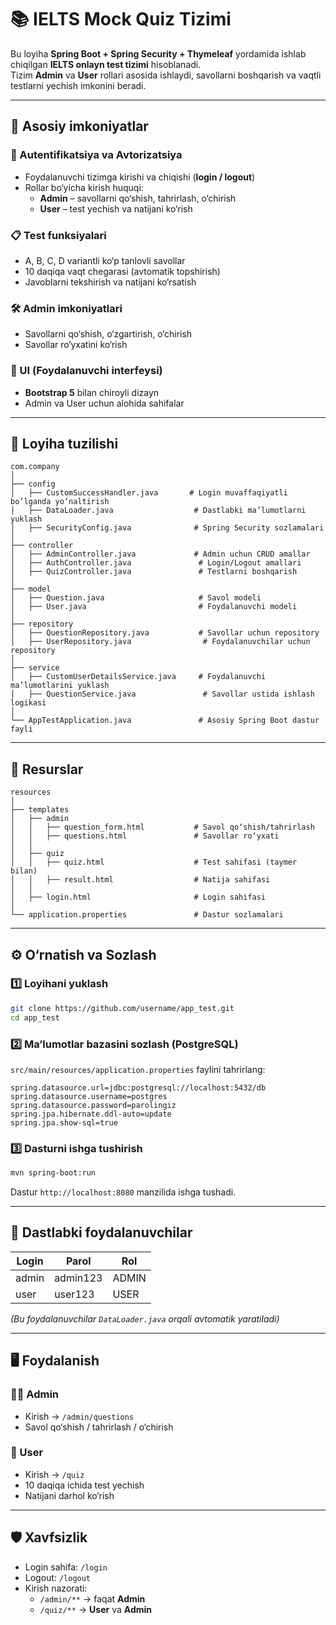 # 📚 IELTS Mock Quiz Tizimi

Bu loyiha **Spring Boot + Spring Security + Thymeleaf** yordamida ishlab chiqilgan **IELTS  onlayn test tizimi** hisoblanadi.  
Tizim **Admin** va **User** rollari asosida ishlaydi, savollarni boshqarish va vaqtli testlarni yechish imkonini beradi.

---

## 🚀 Asosiy imkoniyatlar

### 🔑 Autentifikatsiya va Avtorizatsiya
- Foydalanuvchi tizimga kirishi va chiqishi (**login / logout**)
- Rollar bo‘yicha kirish huquqi:
  - **Admin** – savollarni qo‘shish, tahrirlash, o‘chirish
  - **User** – test yechish va natijani ko‘rish

### 📋 Test funksiyalari
- A, B, C, D variantli ko‘p tanlovli savollar
- 10 daqiqa vaqt chegarasi (avtomatik topshirish)
- Javoblarni tekshirish va natijani ko‘rsatish

### 🛠 Admin imkoniyatlari
- Savollarni qo‘shish, o‘zgartirish, o‘chirish
- Savollar ro‘yxatini ko‘rish

### 🎨 UI (Foydalanuvchi interfeysi)
- **Bootstrap 5** bilan chiroyli dizayn
- Admin va User uchun alohida sahifalar

---

## 📂 Loyiha tuzilishi

```
com.company
│
├── config
│   ├── CustomSuccessHandler.java       # Login muvaffaqiyatli bo‘lganda yo‘naltirish
│   ├── DataLoader.java                  # Dastlabki ma’lumotlarni yuklash
│   ├── SecurityConfig.java              # Spring Security sozlamalari
│
├── controller
│   ├── AdminController.java             # Admin uchun CRUD amallar
│   ├── AuthController.java               # Login/Logout amallari
│   ├── QuizController.java               # Testlarni boshqarish
│
├── model
│   ├── Question.java                     # Savol modeli
│   ├── User.java                         # Foydalanuvchi modeli
│
├── repository
│   ├── QuestionRepository.java           # Savollar uchun repository
│   ├── UserRepository.java                # Foydalanuvchilar uchun repository
│
├── service
│   ├── CustomUserDetailsService.java     # Foydalanuvchi ma’lumotlarini yuklash
│   ├── QuestionService.java               # Savollar ustida ishlash logikasi
│
└── AppTestApplication.java               # Asosiy Spring Boot dastur fayli
```

---

## 📁 Resurslar

```
resources
│
├── templates
│   ├── admin
│   │   ├── question_form.html           # Savol qo‘shish/tahrirlash
│   │   ├── questions.html               # Savollar ro‘yxati
│   │
│   ├── quiz
│   │   ├── quiz.html                    # Test sahifasi (taymer bilan)
│   │   ├── result.html                  # Natija sahifasi
│   │
│   ├── login.html                       # Login sahifasi
│
└── application.properties               # Dastur sozlamalari
```

---

## ⚙️ O‘rnatish va Sozlash

### 1️⃣ Loyihani yuklash
```bash
git clone https://github.com/username/app_test.git
cd app_test
```

### 2️⃣ Ma’lumotlar bazasini sozlash (PostgreSQL)
`src/main/resources/application.properties` faylini tahrirlang:

```properties
spring.datasource.url=jdbc:postgresql://localhost:5432/db
spring.datasource.username=postgres
spring.datasource.password=parolingiz
spring.jpa.hibernate.ddl-auto=update
spring.jpa.show-sql=true
```

### 3️⃣ Dasturni ishga tushirish
```bash
mvn spring-boot:run
```
Dastur `http://localhost:8080` manzilida ishga tushadi.

---

## 🔑 Dastlabki foydalanuvchilar

| Login | Parol    | Rol   |
|-------|----------|-------|
| admin | admin123 | ADMIN |
| user  | user123  | USER  |

*(Bu foydalanuvchilar `DataLoader.java` orqali avtomatik yaratiladi)*

---

## 🖥 Foydalanish

### 👨‍💼 Admin
- Kirish → `/admin/questions`
- Savol qo‘shish / tahrirlash / o‘chirish

### 👤 User
- Kirish → `/quiz`
- 10 daqiqa ichida test yechish
- Natijani darhol ko‘rish

---

## 🛡 Xavfsizlik
- Login sahifa: `/login`
- Logout: `/logout`
- Kirish nazorati:
  - `/admin/**` → faqat **Admin**
  - `/quiz/**` → **User** va **Admin**
